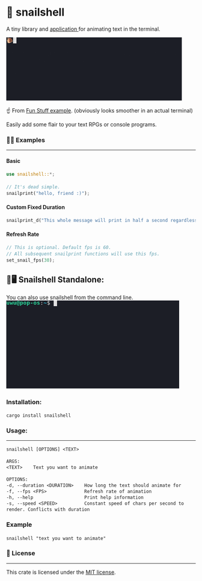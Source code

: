 # 🐌 snailshell
A tiny library and [application ](#%EF%B8%8F-snailshell-standalone)for animating text in the terminal. 


![demo](demos/demo.gif)

☝️ From [Fun Stuff example](examples/fun_stuff.rs).
(obviously looks smoother in an actual terminal)

Easily add some flair to your text RPGs or console programs.

### 👩‍🏫 Examples
___
#### Basic
```rust
use snailshell::*;

// It's dead simple.
snailprint("hello, friend :)");
```

#### Custom Fixed Duration
```rust
snailprint_d("This whole message will print in half a second regardless of the size.", 0.5);
```

#### Refresh Rate
```rust
// This is optional. Default fps is 60.
// All subsequent snailprint functions will use this fps.
set_snail_fps(30);
```

## 🐌🖥️ Snailshell Standalone:
You can also use snailshell from the command line.
![cli demo](demos/cli_demo.gif)

### Installation:
`cargo install snailshell`

### Usage:
___
```USAGE:
snailshell [OPTIONS] <TEXT>

ARGS:
<TEXT>    Text you want to animate

OPTIONS:
-d, --duration <DURATION>    How long the text should animate for
-f, --fps <FPS>              Refresh rate of animation
-h, --help                   Print help information
-s, --speed <SPEED>          Constant speed of chars per second to render. Conflicts with duration
```

### Example
`snailshell "text you want to animate"`

### 📖 License
___
This crate is licensed under the [MIT license](LICENSE). 
